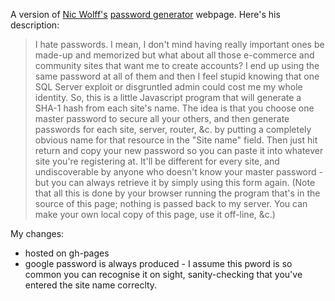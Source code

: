 
A version of [Nic Wolff's](https://github.com/nicwolff) [password generator](http://angel.net/~nic/passwd.current.html) webpage. Here's his description:

>I hate passwords. I mean, I don't mind having really important ones be made-up and memorized but what about all those e-commerce and community sites that want me to create accounts? I end up using the same password at all of them and then I feel stupid knowing that one SQL Server exploit or disgruntled admin could cost me my whole identity.
>So, this is a little Javascript program that will generate a SHA-1 hash from each site's name. The idea is that you choose one master password to secure all your others, and then generate passwords for each site, server, router, &c. by putting a completely obvious name for that resource in the "Site name" field.
>Then just hit return and copy your new password so you can paste it into whatever site you're registering at. It'll be different for every site, and undiscoverable by anyone who doesn't know your master password - but you can always retrieve it by simply using this form again.
>(Note that all this is done by your browser running the program that's in the source of this page; nothing is passed back to my server. You can make your own local copy of this page, use it off-line, &c.)

My changes:

* hosted on gh-pages
* google password is always produced - I assume this pword is so common you can recognise it on sight, sanity-checking that you've entered the site name correclty.
